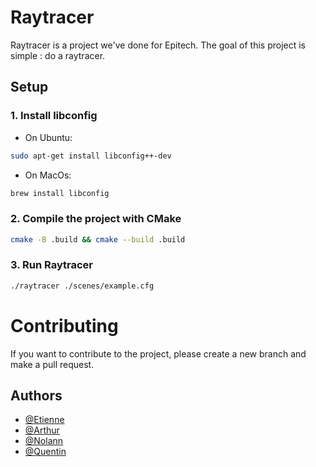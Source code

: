 # Raytracer
Raytracer is a project we've done for Epitech. The goal of this project is simple : do a raytracer.

## Setup 
### 1. Install libconfig 
- On Ubuntu:
```bash
sudo apt-get install libconfig++-dev
```
- On MacOs:
```bash
brew install libconfig
```

### 2. Compile the project with CMake 
```bash
cmake -B .build && cmake --build .build
```

### 3. Run Raytracer
```bash
./raytracer ./scenes/example.cfg
```

# Contributing
If you want to contribute to the project, please create a new branch and make a pull request.
## Authors
- [@Etienne](https://github.com/Etiennelbre)
- [@Arthur](https://github.com/ZifFiji)
- [@Nolann](https://github.com/MelmanC)
- [@Quentin](https://github.com/quentin-lpr)
